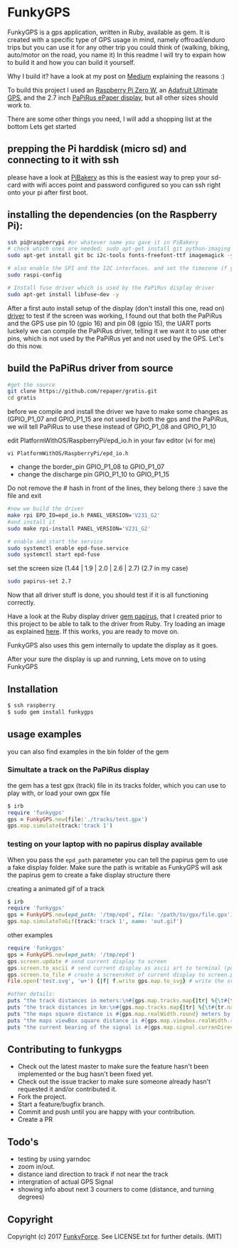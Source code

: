 # FunkyGPS

FunkyGPS is a gps application, written in Ruby, available as gem.
It is created with a specific type of GPS usage in mind, namely offroad/enduro trips
but you can use it for any other trip you could think of (walking, biking, auto/motor on the road, you name it)
In this readme I will try to expain how to build it and how you can build it yourself.

Why I build it? have a look at my post on [Medium](https://medium.com/) explaining the reasons :)

To build this project I used an [Raspberry Pi Zero W](https://www.pi-supply.com/product/raspberry-pi-zero-w/), an [Adafruit Ultimate GPS](https://www.pi-supply.com/product/adafruit-ultimate-gps-breakout-66-channel-10-hz-updates/), and the 2.7 inch [PaPiRus ePaper display](https://www.pi-supply.com/product/papirus-epaper-eink-screen-hat-for-raspberry-pi/), but all other sizes should work to.

There are some other things you need, I will add a shopping list at the bottom
Lets get started

## prepping the Pi harddisk (micro sd) and connecting to it with ssh

please have a look at [PiBakery](http://www.pibakery.org/) as this is the easiest way to prep your sd-card with wifi acces point and password configured
so you can ssh right onto your pi after first boot.

## installing the dependencies (on the Raspberry Pi):
```bash
ssh pi@raspberrypi #or whatever name you gave it in PiBakery
# check which ones are needed: sudo apt-get install git python-imaging python-smbus bc i2c-tools python-dateutil fonts-freefont-ttf -y
sudo apt-get install git bc i2c-tools fonts-freefont-ttf imagemagick -y

# also enable the SPI and the I2C interfaces. and set the timezone if you did not do that in PiBakery already
sudo raspi-config

# Install fuse driver which is used by the PaPiRus display driver
sudo apt-get install libfuse-dev -y
```

After a first auto install setup of the display (don't install this one, read on) [driver](https://github.com/PiSupply/PaPiRus.git) to test if the screen was working,
I found out that both the PaPiRus and the GPS use pin 10 (gpio 16) and pin 08 (gpio 15), the UART ports luckely we can compile the PaPiRus driver,
telling it we want it to use other pins, which is not used by the PaPiRus yet and not used by the GPS. Let's do this now.

## build the PaPiRus driver from source
```bash
#get the source
git clone https://github.com/repaper/gratis.git
cd gratis
```

before we compile and install the driver we have to make some changes
as (GPIO_P1_07 and GPIO_P1_15 are not used by both the gps and the PaPiRus,
we will tell PaPiRus to use these instead of GPIO_P1_08 and GPIO_P1_10

edit PlatformWithOS/RaspberryPi/epd_io.h in your fav editor (vi for me)

```vi PlatformWithOS/RaspberryPi/epd_io.h```

* change the border_pin GPIO_P1_08 to GPIO_P1_07
* change the discharge pin GPIO_P1_10 to GPIO_P1_15

Do not remove the # hash in front of the lines, they belong there :)
save the file and exit

```bash
#now we build the driver
make rpi EPD_IO=epd_io.h PANEL_VERSION='V231_G2'
#and install it
sudo make rpi-install PANEL_VERSION='V231_G2'

# enable and start the service
sudo systemctl enable epd-fuse.service
sudo systemctl start epd-fuse
```

set the screen size (1.44 | 1.9 | 2.0 | 2.6 | 2.7) (2.7 in my case)
```bash
sudo papirus-set 2.7
```

Now that all driver stuff is done, you should test if it is all functioning correctly.

Have a look at the Ruby display driver [gem papirus](https://github.com/mmolhoek/papirus), that I created prior to this project to be able to talk to the driver from Ruby.
Try loading an image as explained [here](https://github.com/mmolhoek/papirus#playing-with-rmagic). If this works, you are ready to move on.

FunkyGPS also uses this gem internally to update the display as it goes.

After your sure the display is up and running, Lets move on to using FunkyGPS

## Installation

```bash
$ ssh raspberry
$ sudo gem install funkygps
```
## usage examples

you can also find examples in the bin folder of the gem

### Simultate a track on the PaPiRus display
the gem has a test gpx (track) file in its tracks folder, which you can use to play with, or load your own gpx file
```ruby
$ irb
require 'funkygps'
gps = FunkyGPS.new(file:'./tracks/test.gpx')
gps.map.simulate(track:'track 1')
```
### testing on your laptop with no papirus display available

When you pass the `epd_path` parameter you can tell the papirus gem to use a fake display folder. Make sure the path is writable as FunkyGPS will ask the papirus gem to create a fake display structure there

creating a animated gif of a track
```ruby
$ irb
require 'funkygps'
gps = FunkyGPS.new(epd_path: '/tmp/epd', file: '/path/to/gpx/file.gpx')
gps.map.simulateToGif(track:'track 1', name: 'out.gif')
```

other examples
```ruby
require 'funkygps'
gps = FunkyGPS.new(epd_path: '/tmp/epd')
gps.screen.update # send current display to screen
gps.screen.to_ascii # send current display as ascii art to terminal (put your terminal font small)
gps.screen.to_file # create a screenshot of current display to screen.png
File.open('test.svg', 'w+') {|f| f.write gps.map.to_svg} # write the svg of the current display to a file

#other details:
puts "the track distances in meters:\n#{gps.map.tracks.map{|tr| %{\t#{tr.name}:#{tr.distanceInMeters} meters\n}}.join('')}"
puts "the track distances in km:\n#{gps.map.tracks.map{|tr| %{\t#{tr.name}:#{tr.distanceInKilometers} km\n}}.join('')}"
puts "the maps square distance is #{gps.map.realWidth.round} meters by #{gps.map.realHeight.round} meters"
puts "the maps viewBox square distance is #{gps.map.viewbox.realWidth.round} meters by #{gps.map.viewbox.realHeight.round} meters"
puts "the current bearing of the signal is #{gps.map.signal.currenDirection} degrees"
```
## Contributing to funkygps

* Check out the latest master to make sure the feature hasn't been implemented or the bug hasn't been fixed yet.
* Check out the issue tracker to make sure someone already hasn't requested it and/or contributed it.
* Fork the project.
* Start a feature/bugfix branch.
* Commit and push until you are happy with your contribution.
* Create a PR

## Todo's

* testing by using yarndoc
* zoom in/out.
* distance iand direction to track if not near the track
* intergration of actual GPS Signal
* showing info about next 3 courners to come (distance, and turning degrees)

## Copyright

Copyright (c) 2017 [FunkyForce](http://funkyforce.nl). See LICENSE.txt for further details. (MIT)

